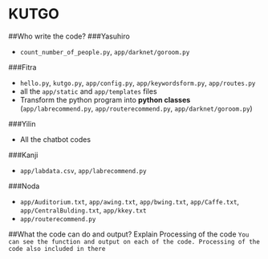 # KUTGO

##Who write the code?
###Yasuhiro 
- `count_number_of_people.py`, `app/darknet/goroom.py`

###Fitra
- `hello.py`, `kutgo.py`, `app/config.py`, `app/keywordsform.py`, `app/routes.py`
- all the `app/static` and `app/templates` files
- Transform the python program into **python classes** (`app/labrecommend.py`, `app/routerecommend.py`, `app/darknet/goroom.py`)

###Yilin
- All the chatbot codes

###Kanji
- `app/labdata.csv`, `app/labrecommend.py`


###Noda
- `app/Auditorium.txt`, `app/awing.txt`, `app/bwing.txt`, `app/Caffe.txt`, `app/CentralBulding.txt`, `app/kkey.txt`
- `app/routerecommend.py`

##What the code can do and output? Explain Processing of the code
```You can see the function and output on each of the code. Processing of the code also included in there```